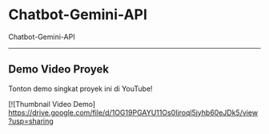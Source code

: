 # Chatbot-Gemini-API
Chatbot-Gemini-API

---
## Demo Video Proyek
Tonton demo singkat proyek ini di YouTube!

[![Thumbnail Video Demo] https://drive.google.com/file/d/1OG19PGAYU11Os0Ijroql5jyhb60eJDk5/view?usp=sharing

